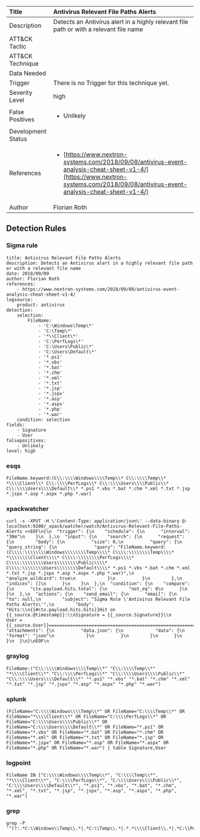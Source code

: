 | Title                | Antivirus Relevant File Paths Alerts                                                                                                                                                 |
|:---------------------|:------------------------------------------------------------------------------------------------------------------------------------------------------------|
| Description          | Detects an Antivirus alert in a highly relevant file path or with a relevant file name                                                                                                                                           |
| ATT&amp;CK Tactic    | <ul></ul>  |
| ATT&amp;CK Technique | <ul></ul>                             |
| Data Needed          | <ul></ul>                                                         |
| Trigger              |  There is no Trigger for this technique yet.  |
| Severity Level       | high                                                                                                                                                 |
| False Positives      | <ul><li>Unlikely</li></ul>                                                                  |
| Development Status   |                                                                                                                                                 |
| References           | <ul><li>[https://www.nextron-systems.com/2018/09/08/antivirus-event-analysis-cheat-sheet-v1-4/](https://www.nextron-systems.com/2018/09/08/antivirus-event-analysis-cheat-sheet-v1-4/)</li></ul>                                                          |
| Author               | Florian Roth                                                                                                                                                |


## Detection Rules

### Sigma rule

```
title: Antivirus Relevant File Paths Alerts
description: Detects an Antivirus alert in a highly relevant file path or with a relevant file name
date: 2018/09/09
author: Florian Roth
references:
    - https://www.nextron-systems.com/2018/09/08/antivirus-event-analysis-cheat-sheet-v1-4/
logsource:
    product: antivirus
detection:
    selection:
        FileName:
            - 'C:\Windows\Temp\*'
            - 'C:\Temp\*'
            - '*\\Client\*'
            - 'C:\PerfLogs\*'
            - 'C:\Users\Public\*'
            - 'C:\Users\Default\*'
            - '*.ps1'
            - '*.vbs'
            - '*.bat'
            - '*.chm'
            - '*.xml'
            - '*.txt'
            - '*.jsp'
            - '*.jspx'
            - '*.asp'
            - '*.aspx'
            - '*.php'
            - '*.war'
    condition: selection
fields:
    - Signature
    - User
falsepositives:
    - Unlikely
level: high

```




### esqs
    
```
FileName.keyword:(C\\:\\\\Windows\\\\Temp\\* C\\:\\\\Temp\\* *\\\\Client\\* C\\:\\\\PerfLogs\\* C\\:\\\\Users\\\\Public\\* C\\:\\\\Users\\\\Default\\* *.ps1 *.vbs *.bat *.chm *.xml *.txt *.jsp *.jspx *.asp *.aspx *.php *.war)
```


### xpackwatcher
    
```
curl -s -XPUT -H \'Content-Type: application/json\' --data-binary @- localhost:9200/_xpack/watcher/watch/Antivirus-Relevant-File-Paths-Alerts <<EOF\n{\n  "trigger": {\n    "schedule": {\n      "interval": "30m"\n    }\n  },\n  "input": {\n    "search": {\n      "request": {\n        "body": {\n          "size": 0,\n          "query": {\n            "query_string": {\n              "query": "FileName.keyword:(C\\\\:\\\\\\\\Windows\\\\\\\\Temp\\\\* C\\\\:\\\\\\\\Temp\\\\* *\\\\\\\\Client\\\\* C\\\\:\\\\\\\\PerfLogs\\\\* C\\\\:\\\\\\\\Users\\\\\\\\Public\\\\* C\\\\:\\\\\\\\Users\\\\\\\\Default\\\\* *.ps1 *.vbs *.bat *.chm *.xml *.txt *.jsp *.jspx *.asp *.aspx *.php *.war)",\n              "analyze_wildcard": true\n            }\n          }\n        },\n        "indices": []\n      }\n    }\n  },\n  "condition": {\n    "compare": {\n      "ctx.payload.hits.total": {\n        "not_eq": 0\n      }\n    }\n  },\n  "actions": {\n    "send_email": {\n      "email": {\n        "to": null,\n        "subject": "Sigma Rule \'Antivirus Relevant File Paths Alerts\'",\n        "body": "Hits:\\n{{#ctx.payload.hits.hits}}Hit on {{_source.@timestamp}}:\\nSignature = {{_source.Signature}}\\n     User = {{_source.User}}================================================================================\\n{{/ctx.payload.hits.hits}}",\n        "attachments": {\n          "data.json": {\n            "data": {\n              "format": "json"\n            }\n          }\n        }\n      }\n    }\n  }\n}\nEOF\n
```


### graylog
    
```
FileName:("C\\:\\\\Windows\\\\Temp\\*" "C\\:\\\\Temp\\*" "*\\\\Client\\*" "C\\:\\\\PerfLogs\\*" "C\\:\\\\Users\\\\Public\\*" "C\\:\\\\Users\\\\Default\\*" "*.ps1" "*.vbs" "*.bat" "*.chm" "*.xml" "*.txt" "*.jsp" "*.jspx" "*.asp" "*.aspx" "*.php" "*.war")
```


### splunk
    
```
(FileName="C:\\\\Windows\\\\Temp\\*" OR FileName="C:\\\\Temp\\*" OR FileName="*\\\\Client\\*" OR FileName="C:\\\\PerfLogs\\*" OR FileName="C:\\\\Users\\\\Public\\*" OR FileName="C:\\\\Users\\\\Default\\*" OR FileName="*.ps1" OR FileName="*.vbs" OR FileName="*.bat" OR FileName="*.chm" OR FileName="*.xml" OR FileName="*.txt" OR FileName="*.jsp" OR FileName="*.jspx" OR FileName="*.asp" OR FileName="*.aspx" OR FileName="*.php" OR FileName="*.war") | table Signature,User
```


### logpoint
    
```
FileName IN ["C:\\\\Windows\\\\Temp\\*", "C:\\\\Temp\\*", "*\\\\Client\\*", "C:\\\\PerfLogs\\*", "C:\\\\Users\\\\Public\\*", "C:\\\\Users\\\\Default\\*", "*.ps1", "*.vbs", "*.bat", "*.chm", "*.xml", "*.txt", "*.jsp", "*.jspx", "*.asp", "*.aspx", "*.php", "*.war"]
```


### grep
    
```
grep -P '^(?:.*C:\\Windows\\Temp\\.*|.*C:\\Temp\\.*|.*.*\\\\Client\\.*|.*C:\\PerfLogs\\.*|.*C:\\Users\\Public\\.*|.*C:\\Users\\Default\\.*|.*.*\\.ps1|.*.*\\.vbs|.*.*\\.bat|.*.*\\.chm|.*.*\\.xml|.*.*\\.txt|.*.*\\.jsp|.*.*\\.jspx|.*.*\\.asp|.*.*\\.aspx|.*.*\\.php|.*.*\\.war)'
```


